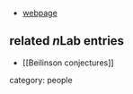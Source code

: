 

* [webpage](http://wwwmath.uni-muenster.de/reine/inst/deninger/about/)

## related $n$Lab entries

* [[Beilinson conjectures]]

category: people
